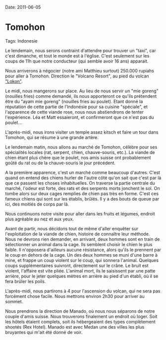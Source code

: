 Date: 2011-06-05
# Tomohon
Tags: Indonesie

Le lendemain, nous serons contraint d'attendre pour trouver un "taxi", car c'est dimanche, et tout le monde est à l'église. C'est seulement sur les coups de 11h que notre conducteur (qui semble avoir 16 ans) apparait.

Nous arriverons à négocier (notre ami Matthieu surtout) 250.000 rupiahs pour aller à Tomohon. Direction le "Volcano Resort", au pied du volcan ["Lokon"](http://maps.google.be/maps?ll=1.363206,124.80473&spn=0.03488,0.045447).

Le midi, nous mangerons sur place. Au lieu de nous servir un "mie goreng" (nouilles fries) comme demandé, ils nous apporteront ce qu'ils prétendent être du "ayam mie goreng" (nouilles fries au poulet). Etant donné la réputation de cette partie de l'Indonésie pour sa cuisine "spéciale", et l'apparence de cette viande rose, nous nous abstiendrons de tenter l'expérience. Léa et Matt essaieront, et confirmeront que ce n'est pas du poulet...

L'après-midi, nous irons visiter un temple assez kitsch et faire un tour dans Tomohon, qui se résume à une grande artère. 

Le lendemain matin, nous allons au marché de Tomohon, célèbre pour ses spécialités locales (rat, serpent, chien, chauve-souris, etc.). La viande de chien étant plus chère que le poulet, nos amis suisse ont probablement goûté du rat ou de la chauve-souris le jour précédent. 

A la première apparence, c'est un marché comme beaucoup d'autres. C'est quand on entend des chiens hurler de l'autre côté qu'on sait que c'est par là que ce passent les choses inhabituelles. On traverse la partie centrale du marché, l'odeur est forte, des rats et des serpents morts jonchent le sol. On tombe alors sur deux cages remplies de chien pas très en forme. C'est ces fameux chiens qui sont sur les établis, brûlés. Il y a des bouts de queue par ici, des moitiés de corps par là.

Nous continuons notre visite pour aller dans les fruits et légumes, endroit plus agréable au nez et aux yeux.

Avant de partir, nous décidons tout de même d'aller enquêter sur l'exploitation de la viande de chien, histoire de connaître leur méthode. Nous ne devrons rien demander, en arrivant, deux hommes sont en train de sélectionner un animal dans la cage. Ils semblent choisir le chien le plus faible. Il n'opposera d'ailleurs aucune résistance, alors qu'ils le prennent par le coup en dehors de la cage. Un des deux hommes se muni d'une barre à mine, et frappe un coup violent sur le coup, qui sonnera l'animal. Quelques coups supplémentaires suivront, directement sur le crâne. Le bruit est violent, l'affaire est vite pliée. L'animal mort, ils le saisissent par une patte arrière, pour le jeter quelques mètres en arrière au pied d'un établi, où il se fera brûler les poils.

L'après-midi, nous partirons à 4 pour l'ascension du volcan, qui ne sera pas forcément chose facile. Nous mettrons environ 2h30 pour arriver au sommet.

Nous prendrons la direction de Manado, où nous nous séparons de notre couple d'amis suisse. Nous trouverons finalement un endroit où loger. Soit les hôtels étaient complets, soit ils hébergeaient des types complètement shootés (Rex Hotel). Manado est avec Medan une des villes les plus bruyantes qui m'ait été donné de voir.
